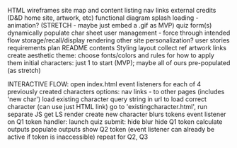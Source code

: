 

HTML wireframes
site map and content listing
  nav links
  external credits (D&D home site, artwork, etc)
functional diagram
  splash loading - animation?  (STRETCH - maybe just embed a .gif as MVP)
  quiz form(s)
  dynamically populate char sheet
  user management - force through intended flow
  storage/recall/display
  rendering
  other site personalization?
user stories
requirements
plan README contents
Styling
  layout
  collect ref artwork links
  create aesthetic theme: choose fonts/colors and rules for how to apply them
initial characters: just 1 to start (MVP); maybe all of ours pre-populated (as stretch)


INTERACTIVE FLOW:
open index.html
  event listeners for each of 4 previously created characters
  options:
    nav links - to other pages (includes 'new char')
    load existing character
      query string in url to load correct character (can use just HTML link)
      go to 'existingcharacter.html', run separate JS
        get LS
        render
    create new character
      blurs
      tokens
      event listener on Q1 token
      handler: launch quiz
        submit:
          hide blur
          hide Q1 token
          calculate outputs
          populate outputs
          show Q2 token (event listener can already be active if token is inaccessible)
          repeat for Q2, Q3

          
